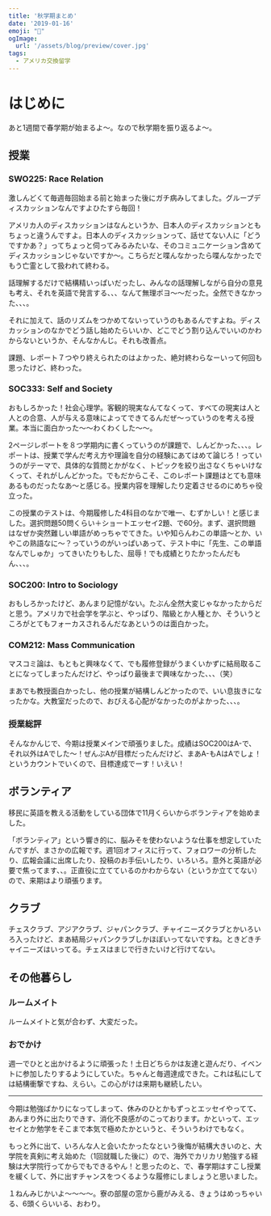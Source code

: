 ```yaml
---
title: '秋学期まとめ'
date: '2019-01-16'
emoji: "🏅"
ogImage:
  url: '/assets/blog/preview/cover.jpg'
tags:
  - アメリカ交換留学 
---
```


# はじめに

あと1週間で春学期が始まるよ～。なので秋学期を振り返るよ～。

## 授業

### SWO225: Race Relation

激しんどくて毎週毎回始まる前と始まった後にガチ病みしてました。グループディスカッションなんですよひたすら毎回！

アメリカ人のディスカッションはなんというか、日本人のディスカッションともちょっと違うんですよ。日本人のディスカッションって、話せてない人に「どうですかあ？」ってちょっと伺ってみるみたいな、そのコミュニケーション含めてディスカッションじゃないですか～。こちらだと喋んなかったら喋んなかったでもう亡霊として扱われて終わる。

話理解するだけで結構精いっぱいだったし、みんなの話理解しながら自分の意見も考え、それを英語で発言する、、、なんて無理ポヨ～～だった。全然できなかった、、、。

それに加えて、話のリズムをつかめてないっていうのもあるんですよね。ディスカッションのなかでどう話し始めたらいいか、どこでどう割り込んでいいのかわからないというか、そんなかんじ。それも改善点。

課題、レポート７つやり終えられたのはよかった、絶対終わらなーいって何回も思ったけど、終わった。

### SOC333: Self and Society

おもしろかった！社会心理学。客観的現実なんてなくって、すべての現実は人と人との合意、人が与える意味によってできてるんだぜ～っていうのを考える授業。本当に面白かった～～わくわくした～～。

2ページレポートを８つ学期内に書くっていうのが課題で、しんどかった、、、。レポートは、授業で学んだ考え方や理論を自分の経験にあてはめて論じろ！っていうのがテーマで、具体的な質問とかがなく、トピックを絞り出さなくちゃいけなくって、それがしんどかった。でもだからこそ、このレポート課題はとても意味あるものだったなあ～と感じる。授業内容を理解したり定着させるのにめちゃ役立った。

この授業のテストは、今期履修した4科目のなかで唯一、むずかしい！と感じました。選択問題50問くらい＋ショートエッセイ2題、で60分。まず、選択問題はなぜか突然難しい単語がめっちゃでてきた。いや知らんわこの単語～とか、いやこの熟語なに～？っていうのがいっぱいあって、テスト中に「先生、この単語なんでしゅか」ってきいたりもした、屈辱！でも成績とりたかったんだもん、、、。

### SOC200: Intro to Sociology

おもしろかったけど、あんまり記憶がない。たぶん全然大変じゃなかったからだと思う。アメリカで社会学を学ぶと、やっぱり、階級とか人種とか、そういうところがとてもフォーカスされるんだなあというのは面白かった。

### COM212: Mass Communication

マスコミ論は、もともと興味なくて、でも履修登録がうまくいかずに結局取ることになってしまったんだけど、やっぱり最後まで興味なかった、、、（笑）

まあでも教授面白かったし、他の授業が結構しんどかったので、いい息抜きになったかな。大教室だったので、おびえる心配がなかったのがよかった、、、。

### 授業総評

そんなかんじで、今期は授業メインで頑張りました。成績はSOC200はA-で、それ以外はAでした～！ぜんぶAが目標だったんだけど、まあA-もAはAでしょ！というカウントでいくので、目標達成でーす！いえい！

## ボランティア

移民に英語を教える活動をしている団体で11月くらいからボランティアを始めました。

「ボランティア」という響き的に、脳みそを使わないような仕事を想定していたんですが、まさかの広報です。週1回オフィスに行って、フォロワーの分析したり、広報会議に出席したり、投稿のお手伝いしたり、いろいろ。意外と英語が必要で焦ってます、、。正直役に立てているのかわからない（というか立ててない）ので、来期はより頑張ります。

## クラブ

チェスクラブ、アジアクラブ、ジャパンクラブ、チャイニーズクラブとかいろいろ入ったけど、まあ結局ジャパンクラブしかほぼいってないですね。ときどきチャイニーズはいってる。チェスはまじで行きたいけど行けてない。

## その他暮らし

### ルームメイト

ルームメイトと気が合わず、大変だった。

### おでかけ

週一でひとと出かけるように頑張った！土日どちらかは友達と遊んだり、イベントに参加したりするようにしていた。ちゃんと毎週達成できた。これは私にしては結構衝撃ですね、えらい。この心がけは来期も継続したい。

-----

今期は勉強ばかりになってしまって、休みのひとかもずっとエッセイやってて、あんまり外に出たりできす、消化不良感がのこっております。かといって、エッセイとか勉学をそこまで本気で極めたかというと、そういうわけでもなく。

もっと外に出て、いろんな人と会いたかったなという後悔が結構大きいのと、大学院を真剣に考え始めた（1回就職した後に）ので、海外でカリカリ勉強する経験は大学院行ってからでもできるやん！と思ったのと、で、春学期はすこし授業を緩くして、外に出すチャンスをつくるような履修にしましょうと思いました。

１ねんみじかいよ～～～～。寮の部屋の窓から鹿がみえる、きょうはめっちゃいる、6頭くらいいる、おわり。